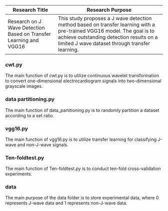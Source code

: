 |Research Title|Research Purpose|
|---|---|
|Research on J Wave Detection Based on Transfer Learning and VGG16|This study proposes a J wave detection method based on transfer learning with a pre-trained VGG16 model. The goal is to achieve outstanding detection results on a limited J wave dataset through transfer learning.|

### cwt.py
The main function of cwt.py is to utilize continuous wavelet transformation to convert one-dimensional electrocardiogram signals into two-dimensional grayscale images.

### data partitioning.py
The main function of data_partitioning.py is to randomly partition a dataset according to a set ratio.

### vgg16.py
The main function of vgg16.py is to utilize transfer learning for classifying J-wave and non-J-wave signals.

### Ten-foldtest.py
The main function of Ten-foldtest.py is to conduct ten-fold cross-validation experiments.

### data
The main purpose of the data folder is to store experimental data, where 0 represents J-wave data and 1 represents non-J-wave data.



